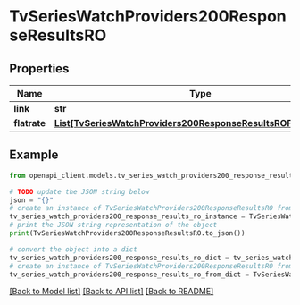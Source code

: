 # TvSeriesWatchProviders200ResponseResultsRO


## Properties

Name | Type | Description | Notes
------------ | ------------- | ------------- | -------------
**link** | **str** |  | [optional] 
**flatrate** | [**List[TvSeriesWatchProviders200ResponseResultsROFlatrateInner]**](TvSeriesWatchProviders200ResponseResultsROFlatrateInner.md) |  | [optional] 

## Example

```python
from openapi_client.models.tv_series_watch_providers200_response_results_ro import TvSeriesWatchProviders200ResponseResultsRO

# TODO update the JSON string below
json = "{}"
# create an instance of TvSeriesWatchProviders200ResponseResultsRO from a JSON string
tv_series_watch_providers200_response_results_ro_instance = TvSeriesWatchProviders200ResponseResultsRO.from_json(json)
# print the JSON string representation of the object
print(TvSeriesWatchProviders200ResponseResultsRO.to_json())

# convert the object into a dict
tv_series_watch_providers200_response_results_ro_dict = tv_series_watch_providers200_response_results_ro_instance.to_dict()
# create an instance of TvSeriesWatchProviders200ResponseResultsRO from a dict
tv_series_watch_providers200_response_results_ro_from_dict = TvSeriesWatchProviders200ResponseResultsRO.from_dict(tv_series_watch_providers200_response_results_ro_dict)
```
[[Back to Model list]](../README.md#documentation-for-models) [[Back to API list]](../README.md#documentation-for-api-endpoints) [[Back to README]](../README.md)


